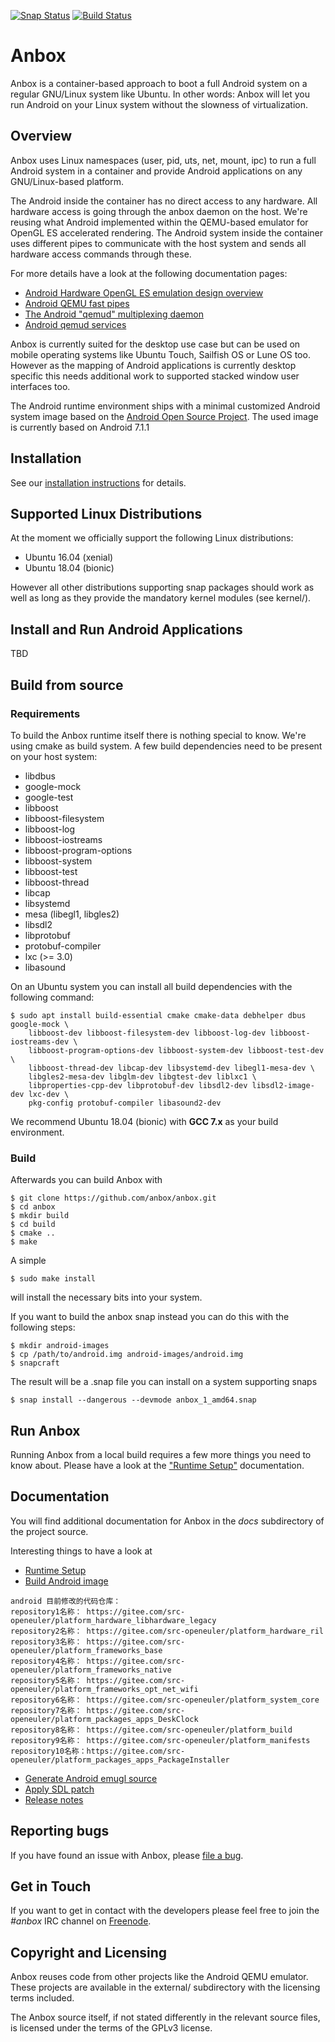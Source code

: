 [![Snap Status](https://build.snapcraft.io/badge/anbox/anbox.svg)](https://build.snapcraft.io/user/anbox/anbox)
[![Build Status](https://travis-ci.org/anbox/anbox.svg?branch=master)](https://travis-ci.org/anbox/anbox)

# Anbox

Anbox is a container-based approach to boot a full Android system on a
regular GNU/Linux system like Ubuntu. In other words: Anbox will let
you run Android on your Linux system without the slowness of
virtualization.

## Overview

Anbox uses Linux namespaces (user, pid, uts, net, mount, ipc) to run a
full Android system in a container and provide Android applications on
any GNU/Linux-based platform.

The Android inside the container has no direct access to any hardware.
All hardware access is going through the anbox daemon on the host. We're
reusing what Android implemented within the QEMU-based emulator for OpenGL
ES accelerated rendering. The Android system inside the container uses
different pipes to communicate with the host system and sends all hardware
access commands through these.

For more details have a look at the following documentation pages:

 * [Android Hardware OpenGL ES emulation design overview](https://android.googlesource.com/platform/external/qemu/+/emu-master-dev/android/android-emugl/DESIGN)
 * [Android QEMU fast pipes](https://android.googlesource.com/platform/external/qemu/+/emu-master-dev/android/docs/ANDROID-QEMU-PIPE.TXT)
 * [The Android "qemud" multiplexing daemon](https://android.googlesource.com/platform/external/qemu/+/emu-master-dev/android/docs/ANDROID-QEMUD.TXT)
 * [Android qemud services](https://android.googlesource.com/platform/external/qemu/+/emu-master-dev/android/docs/ANDROID-QEMUD-SERVICES.TXT)

Anbox is currently suited for the desktop use case but can be used on
mobile operating systems like Ubuntu Touch, Sailfish OS or Lune OS too.
However as the mapping of Android applications is currently desktop specific
this needs additional work to supported stacked window user interfaces too.

The Android runtime environment ships with a minimal customized Android system
image based on the [Android Open Source Project](https://source.android.com/).
The used image is currently based on Android 7.1.1

## Installation

See our [installation instructions](docs/install.md) for details.

## Supported Linux Distributions

At the moment we officially support the following Linux distributions:

 * Ubuntu 16.04 (xenial)
 * Ubuntu 18.04 (bionic)

However all other distributions supporting snap packages should work as
well as long as they provide the mandatory kernel modules (see kernel/).

## Install and Run Android Applications

TBD

## Build from source

### Requirements

To build the Anbox runtime itself there is nothing special to know. We're using
cmake as build system. A few build dependencies need to be present on your host
system:

 * libdbus
 * google-mock
 * google-test
 * libboost
 * libboost-filesystem
 * libboost-log
 * libboost-iostreams
 * libboost-program-options
 * libboost-system
 * libboost-test
 * libboost-thread
 * libcap
 * libsystemd
 * mesa (libegl1, libgles2)
 * libsdl2
 * libprotobuf
 * protobuf-compiler
 * lxc (>= 3.0)
 * libasound


On an Ubuntu system you can install all build dependencies with the following
command:

```
$ sudo apt install build-essential cmake cmake-data debhelper dbus google-mock \
    libboost-dev libboost-filesystem-dev libboost-log-dev libboost-iostreams-dev \
    libboost-program-options-dev libboost-system-dev libboost-test-dev \
    libboost-thread-dev libcap-dev libsystemd-dev libegl1-mesa-dev \
    libgles2-mesa-dev libglm-dev libgtest-dev liblxc1 \
    libproperties-cpp-dev libprotobuf-dev libsdl2-dev libsdl2-image-dev lxc-dev \
    pkg-config protobuf-compiler libasound2-dev
```
We recommend Ubuntu 18.04 (bionic) with **GCC 7.x** as your build environment.


### Build

Afterwards you can build Anbox with

```
$ git clone https://github.com/anbox/anbox.git
$ cd anbox
$ mkdir build
$ cd build
$ cmake ..
$ make
```

A simple

```
$ sudo make install
```

will install the necessary bits into your system.

If you want to build the anbox snap instead you can do this with the following
steps:

```
$ mkdir android-images
$ cp /path/to/android.img android-images/android.img
$ snapcraft
```

The result will be a .snap file you can install on a system supporting snaps

```
$ snap install --dangerous --devmode anbox_1_amd64.snap
```

## Run Anbox

Running Anbox from a local build requires a few more things you need to know
about. Please have a look at the ["Runtime Setup"](docs/runtime-setup.md)
documentation.

## Documentation

You will find additional documentation for Anbox in the *docs* subdirectory
of the project source.

Interesting things to have a look at

 * [Runtime Setup](docs/runtime-setup.md)
 * [Build Android image](docs/build-android.md)
 ```
 android 目前修改的代码仓库：
 repository1名称： https://gitee.com/src-openeuler/platform_hardware_libhardware_legacy
 repository2名称： https://gitee.com/src-openeuler/platform_hardware_ril
 repository3名称： https://gitee.com/src-openeuler/platform_frameworks_base
 repository4名称： https://gitee.com/src-openeuler/platform_frameworks_native
 repository5名称： https://gitee.com/src-openeuler/platform_frameworks_opt_net_wifi
 repository6名称： https://gitee.com/src-openeuler/platform_system_core
 repository7名称： https://gitee.com/src-openeuler/platform_packages_apps_DeskClock
 repository8名称： https://gitee.com/src-openeuler/platform_build
 repository9名称： https://gitee.com/src-openeuler/platform_manifests
 repository10名称：https://gitee.com/src-openeuler/platform_packages_apps_PackageInstaller
 ```
 * [Generate Android emugl source](docs/generate-emugl-source.md)
 * [Apply SDL patch](docs/apply_SDL_patch.md)
 * [Release notes](docs/release-notes/anbox-release-notes.md)

## Reporting bugs

If you have found an issue with Anbox, please [file a bug](https://github.com/anbox/anbox/issues/new).

## Get in Touch

If you want to get in contact with the developers please feel free to join the
*#anbox* IRC channel on [Freenode](https://freenode.net/).

## Copyright and Licensing

Anbox reuses code from other projects like the Android QEMU emulator. These
projects are available in the external/ subdirectory with the licensing terms
included.

The Anbox source itself, if not stated differently in the relevant source files,
is licensed under the terms of the GPLv3 license.
